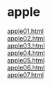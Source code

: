 # apple

<a href="https://suzy-suzy.github.io/apple/apple01.html">apple01.html</a><br>
<a href="https://suzy-suzy.github.io/apple/apple02.html">apple02.html</a><br>
<a href="https://suzy-suzy.github.io/apple/apple03.html">apple03.html</a><br>
<a href="https://suzy-suzy.github.io/apple/apple04.html">apple04.html</a><br>
<a href="https://suzy-suzy.github.io/apple/apple05.html">apple05.html</a><br>
<a href="https://suzy-suzy.github.io/apple/apple06.html">apple06.html</a><br>
<a href="https://suzy-suzy.github.io/apple/apple07.html">apple07.html</a><br>
